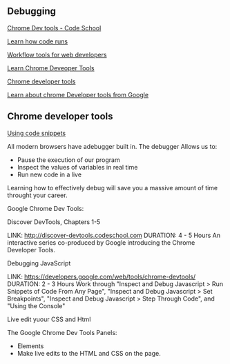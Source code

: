 Debugging
---------
[Chrome Dev tools - Code School](https://www.codeschool.com/courses/discover-devtools)

[Learn how code runs](http://www.pythontutor.com/javascript.html#mode=display)

[Workflow tools for web developers](https://www.linkedin.com/learning/workflow-tools-for-web-developers/)

[Learn Chrome Deveoper Tools](https://www.linkedin.com/learning/learning-chrome-web-developer-tools/access-and-use-chrome-developer-tools)

[Chrome developer tools](http://discover-devtools.codeschool.com/)

[Learn about chrome Developer tools from Google](https://developers.google.com/web/tools/chrome-devtools/)


## Chrome developer tools

[Using code snippets](https://www.youtube.com/watch?v=JzkRzFlOnAs)

All modern browsers have adebugger built in. The debugger Allows us to:
 * Pause the execution of our program
 * Inspect the values of variables in real time
 * Run new code in a live

Learning how to effectively debug will save you a massive amount of time throught your career.

Google Chrome Dev Tools:

Discover DevTools, Chapters 1-5

LINK: http://discover-devtools.codeschool.com
DURATION: 4 - 5 Hours
An interactive series co-produced by Google introducing the Chrome Developer Tools.

Debugging JavaScript

LINK: https://developers.google.com/web/tools/chrome-devtools/
DURATION: 2 - 3 Hours
Work through "Inspect and Debug Javascript > Run Snippets of Code From Any Page", "Inspect and Debug Javascript > Set Breakpoints", "Inspect and Debug Javascript > Step Through Code", and "Using the Console"

Live edit yuour CSS and Html

The Google Chrome Dev Tools Panels:

* Elements
 * Make live edits to the HTML and CSS on the page.
